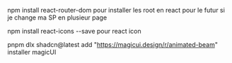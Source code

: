 npm install react-router-dom pour installer les root en react pour le futur si je change ma SP en plusieur page

npm install react-icons --save pour react icon

pnpm dlx shadcn@latest add "https://magicui.design/r/animated-beam" installer magicUI